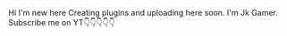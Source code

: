 Hi I'm new here
 Creating plugins and uploading here soon.
   I'm Jk Gamer.
    Subscribe me on YT👇👇👇👇👇
